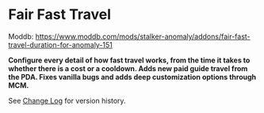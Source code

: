 # **Fair Fast Travel**
Moddb: https://www.moddb.com/mods/stalker-anomaly/addons/fair-fast-travel-duration-for-anomaly-151

**Configure every detail of how fast travel works, from the time it takes to whether there is a cost or a cooldown. Adds new paid guide travel from the PDA. Fixes vanilla bugs and adds deep customization options through MCM.**

See [Change Log](https://github.com/CatspawMods/Anomaly-Addon-Archive/blob/main/Fair%20Fast%20Travel/Changelog.MD) for version history.

